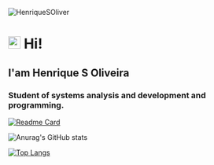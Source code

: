 


<p align="left"> <img src="https://komarev.com/ghpvc/?username=alan0170&label=Profile%20views&color=0e75b6&style=flat" alt="HenriqueSOliver" /> </p>
<h1 align = "justify"><img src="https://media.giphy.com/media/hvRJCLFzcasrR4ia7z/giphy.gif" width="25px"> Hi! </h1>
<h2 align = "justify"> I'am Henrique S Oliveira</h2>

<h3 align="left">Student of systems analysis and development and programming.</h3>

[![Readme Card](https://github-readme-stats.vercel.app/api/pin/?username=HenriqueSOliver&repo=github-readme-stats)](https://github.com/HenriqueSOliver/github-readme-stats)

![Anurag's GitHub stats](https://github-readme-stats.vercel.app/api?username=HenriqueSOliver&theme=chartreuse-dark&show_icons=true) 

[![Top Langs](https://github-readme-stats.vercel.app/api/top-langs/?username=HenriqueSOliver&hide=javascript,html)](https://github.com/HenriqueSOliver/github-readme-stats)






<!--
### Hi there 👋
**HenriqueSOliver/HenriqueSOliver** is a ✨ _special_ ✨ repository because its `README.md` (this file) appears on your GitHub profile.

Here are some ideas to get you started:

- 🔭 I’m currently working on ...
- 🌱 I’m currently learning ...
- 👯 I’m looking to collaborate on ...
- 🤔 I’m looking for help with ...
- 💬 Ask me about ...
- 📫 How to reach me: ...
- 😄 Pronouns: ...
- ⚡ Fun fact: ...
-->
